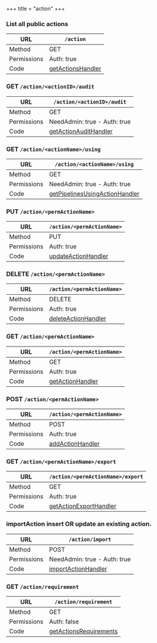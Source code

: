 +++
title = "action"
+++


### List all public actions

URL         | **`/action`**
----------- |----------
Method      | GET     
Permissions |  Auth: true
Code        | [getActionsHandler](https://github.com/ovh/cds/search?q=%22func+%28api+*API%29+getActionsHandler%22)
    









### GET `/action/<actionID>/audit`

URL         | **`/action/<actionID>/audit`**
----------- |----------
Method      | GET     
Permissions |  NeedAdmin: true -  Auth: true
Code        | [getActionAuditHandler](https://github.com/ovh/cds/search?q=%22func+%28api+*API%29+getActionAuditHandler%22)
    









### GET `/action/<actionName>/using`

URL         | **`/action/<actionName>/using`**
----------- |----------
Method      | GET     
Permissions |  NeedAdmin: true -  Auth: true
Code        | [getPipelinesUsingActionHandler](https://github.com/ovh/cds/search?q=%22func+%28api+*API%29+getPipelinesUsingActionHandler%22)
    









### PUT `/action/<permActionName>`

URL         | **`/action/<permActionName>`**
----------- |----------
Method      | PUT     
Permissions |  Auth: true
Code        | [updateActionHandler](https://github.com/ovh/cds/search?q=%22func+%28api+*API%29+updateActionHandler%22)
    









### DELETE `/action/<permActionName>`

URL         | **`/action/<permActionName>`**
----------- |----------
Method      | DELETE     
Permissions |  Auth: true
Code        | [deleteActionHandler](https://github.com/ovh/cds/search?q=%22func+%28api+*API%29+deleteActionHandler%22)
    









### GET `/action/<permActionName>`

URL         | **`/action/<permActionName>`**
----------- |----------
Method      | GET     
Permissions |  Auth: true
Code        | [getActionHandler](https://github.com/ovh/cds/search?q=%22func+%28api+*API%29+getActionHandler%22)
    









### POST `/action/<permActionName>`

URL         | **`/action/<permActionName>`**
----------- |----------
Method      | POST     
Permissions |  Auth: true
Code        | [addActionHandler](https://github.com/ovh/cds/search?q=%22func+%28api+*API%29+addActionHandler%22)
    









### GET `/action/<permActionName>/export`

URL         | **`/action/<permActionName>/export`**
----------- |----------
Method      | GET     
Permissions |  Auth: true
Code        | [getActionExportHandler](https://github.com/ovh/cds/search?q=%22func+%28api+*API%29+getActionExportHandler%22)
    









### importAction insert OR update an existing action.

URL         | **`/action/import`**
----------- |----------
Method      | POST     
Permissions |  NeedAdmin: true -  Auth: true
Code        | [importActionHandler](https://github.com/ovh/cds/search?q=%22func+%28api+*API%29+importActionHandler%22)
    









### GET `/action/requirement`

URL         | **`/action/requirement`**
----------- |----------
Method      | GET     
Permissions |  Auth: false
Code        | [getActionsRequirements](https://github.com/ovh/cds/search?q=%22func+%28api+*API%29+getActionsRequirements%22)
    









